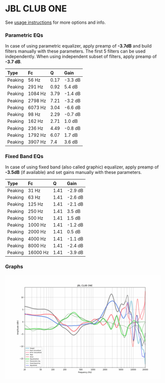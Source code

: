 # JBL CLUB ONE
See [usage instructions](https://github.com/jaakkopasanen/AutoEq#usage) for more options and info.

### Parametric EQs
In case of using parametric equalizer, apply preamp of **-3.7dB** and build filters manually
with these parameters. The first 5 filters can be used independently.
When using independent subset of filters, apply preamp of **-3.7 dB**.

| Type    | Fc      |    Q | Gain    |
|:--------|:--------|:-----|:--------|
| Peaking | 56 Hz   | 0.17 | -3.3 dB |
| Peaking | 291 Hz  | 0.92 | 5.4 dB  |
| Peaking | 1084 Hz | 3.79 | -1.4 dB |
| Peaking | 2798 Hz | 7.21 | -3.2 dB |
| Peaking | 6073 Hz | 3.04 | -6.6 dB |
| Peaking | 98 Hz   | 2.29 | -0.7 dB |
| Peaking | 162 Hz  | 2.71 | 1.0 dB  |
| Peaking | 236 Hz  | 4.49 | -0.8 dB |
| Peaking | 1792 Hz | 6.07 | 1.7 dB  |
| Peaking | 3907 Hz | 7.4  | 3.6 dB  |

### Fixed Band EQs
In case of using fixed band (also called graphic) equalizer, apply preamp of **-3.5dB**
(if available) and set gains manually with these parameters.

| Type    | Fc       |    Q | Gain    |
|:--------|:---------|:-----|:--------|
| Peaking | 31 Hz    | 1.41 | -2.9 dB |
| Peaking | 63 Hz    | 1.41 | -2.6 dB |
| Peaking | 125 Hz   | 1.41 | -2.1 dB |
| Peaking | 250 Hz   | 1.41 | 3.5 dB  |
| Peaking | 500 Hz   | 1.41 | 1.5 dB  |
| Peaking | 1000 Hz  | 1.41 | -1.2 dB |
| Peaking | 2000 Hz  | 1.41 | 0.5 dB  |
| Peaking | 4000 Hz  | 1.41 | -1.1 dB |
| Peaking | 8000 Hz  | 1.41 | -2.4 dB |
| Peaking | 16000 Hz | 1.41 | -3.9 dB |

### Graphs
![](./JBL%20CLUB%20ONE.png)